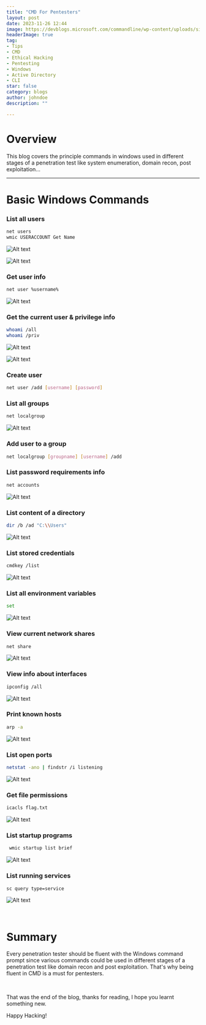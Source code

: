 ```yaml
---
title: "CMD For Pentesters"
layout: post
date: 2023-11-26 12:44
image: https://devblogs.microsoft.com/commandline/wp-content/uploads/sites/33/2019/03/CommandLineIcon.png
headerImage: true
tag:
- Tips
- CMD
- Ethical Hacking
- Pentesting
- Windows
- Active Directory
- CLI
star: false
category: blogs
author: johndoe
description: ""

---
```


# Overview

This blog covers the principle commands in windows used in different stages of a penetration test like system enumeration, domain recon, post exploitation...

---

# Basic Windows Commands

### List all users

```bash
net users
wmic USERACCOUNT Get Name
```

![Alt text](<../../assets/images/BlogPics/2023-11-25 19_08_16-Window.png>)

![Alt text](<../../assets/images/BlogPics/2023-11-25 19_24_20-Window.png>)

### Get user info

```bash
net user %username%
```
![Alt text](<../../assets/images/BlogPics/2023-11-25 19_19_27-Window.png>)

### Get the current user & privilege info

```bash
whoami /all
whoami /priv
```

![Alt text](<../../assets/images/BlogPics/2023-11-25 19_00_12-Window.png>)

![Alt text](<../../assets/images/BlogPics/2023-11-25 19_09_27-Window.png>)

### Create user

```bash
net user /add [username] [password]
```

### List all groups

```bash
net localgroup
```

![Alt text](<../../assets/images/BlogPics/2023-11-25 19_25_17-Window.png>)

### Add user to a group

```bash
net localgroup [groupname] [username] /add
```

### List password requirements info

```bash
net accounts
```

![Alt text](<../../assets/images/BlogPics/2023-11-25 19_21_50-Window.png>)

### List content of a directory

```bash
dir /b /ad "C:\\Users"
```

![Alt text](<../../assets/images/BlogPics/2023-11-25 19_11_11-Window.png>)

### List stored credentials

```bash
cmdkey /list
```

![Alt text](<../../assets/images/BlogPics/2023-11-25 19_27_05-Window.png>)

### List all environment variables

```bash
set
```

![Alt text](<../../assets/images/BlogPics/2023-11-25 19_35_21-Window.png>)

### View current network shares

```bash
net share
```

![Alt text](<../../assets/images/BlogPics/2023-11-25 19_47_49-Window.png>)

### View info about interfaces

```bash
ipconfig /all
```

![Alt text](<../../assets/images/BlogPics/2023-11-26 20_49_36-Command Prompt.png>)

### Print known hosts

```bash
arp -a
```

![Alt text](<../../assets/images/BlogPics/2023-11-26 20_51_43-Command Prompt.png>)

### List open ports

```bash
netstat -ano | findstr /i listening
```

![Alt text](<../../assets/images/BlogPics/2023-11-26 20_54_23-Command Prompt.png>)

### Get file permissions

```bash
icacls flag.txt
```

![Alt text](<../../assets/images/BlogPics/2023-11-26 20_59_02-Command Prompt.png>)

### List startup programs

```bash
 wmic startup list brief
```

![Alt text](<../../assets/images/BlogPics/2023-11-26 21_13_24-Command Prompt.png>)

### List running services

```bash
sc query type=service
```

![Alt text](<../../assets/images/BlogPics/2023-11-26 21_16_50-Command Prompt.png>)

<br/>

# Summary

Every penetration tester should be fluent with the Windows command prompt since various commands could be used in different stages of a penetration test like domain recon and post exploitation. That's why being fluent in CMD is a must for pentesters.

<br/>

That was the end of the blog, thanks for reading, I hope you learnt something new.

<p>Happy Hacking!</p>